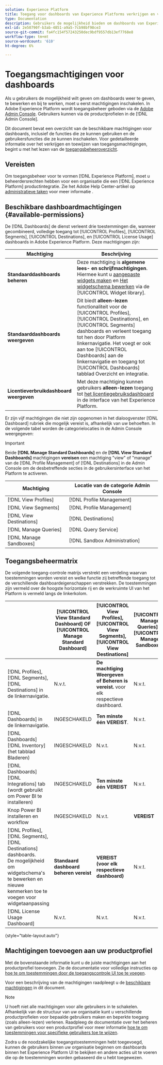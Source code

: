 ```yaml
---
solution: Experience Platform
title: Toegang voor dashboards van Experience Platforms verkrijgen en verlenen
type: Documentation
description: Gebruikers de mogelijkheid bieden om dashboards van Experience Platforms weer te geven, te bewerken en bij te werken met Adobe Admin Console.
exl-id: 2e50790f-b3ab-4851-a9a5-7cb98bf98ce3
source-git-commit: fa4fc154f57243250dec9bdf9557db13ef7768e8
workflow-type: tm+mt
source-wordcount: '610'
ht-degree: 6%

---
```


# Toegangsmachtigingen voor dashboards

Als u gebruikers de mogelijkheid wilt geven om dashboards weer te geven, te bewerken en bij te werken, moet u eerst machtigingen inschakelen. In Adobe Experience Platform wordt toegangsbeheer geboden via de [Adobe Admin Console](https://adminconsole.adobe.com/). Gebruikers kunnen via de productprofielen in de [!DNL Admin Console].

Dit document bevat een overzicht van de beschikbare machtigingen voor dashboards, inclusief de functies die ze kunnen gebruiken en de gebruikersfuncties die ze kunnen inschakelen. Voor gedetailleerde informatie over het verkrijgen en toewijzen van toegangsmachtigingen, begint u met het lezen van de [toegangsbeheeroverzicht](../access-control/home.md).

## Vereisten

Om toegangsbeheer voor te vormen [!DNL Experience Platform], moet u beheerdersrechten hebben voor een organisatie die een [!DNL Experience Platform] productintegratie. Zie het Adobe Help Center-artikel op [administratieve taken](https://helpx.adobe.com/enterprise/using/admin-roles.html) voor meer informatie .

## Beschikbare dashboardmachtigingen {#available-permissions}

De [!DNL Dashboards] de dienst verleent drie toestemmingen die, wanneer gecombineerd, volledige toegang tot [!UICONTROL Profiles], [!UICONTROL Segments], [!UICONTROL Destinations], en [!UICONTROL License Usage] dashboards in Adobe Experience Platform. Deze machtigingen zijn:

| Machtiging | Beschrijving |
|---|---|
| **Standaarddashboards beheren** | Deze machtiging is **algemene lees- en schrijfmachtigingen**. Hiermee kunt u [aangepaste widgets maken](./customize/custom-widgets.md) en [Het widgetschema bewerken](./customize/edit-schema.md) via de [!UICONTROL Widget library]. |
| **Standaarddashboards weergeven** | Dit biedt **alleen-lezen** functionaliteit voor de [!UICONTROL Profiles], [!UICONTROL Destinations], en [!UICONTROL Segments] dashboards en verleent toegang tot hen door Platform linkernavigatie. Het voegt er ook aan toe [!UICONTROL Dashboards] aan de linkernavigatie en toegang tot [!UICONTROL Dashboards] tabblad Overzicht en integratie. |
| **Licentieverbruikdashboard weergeven** | Met deze machtiging kunnen gebruikers **alleen-lezen** toegang tot [het licentiegebruiksdashboard](./guides/license-usage.md) in de interface van het Experience Platform. |

Er zijn vijf machtigingen die niet zijn opgenomen in het dialoogvenster [!DNL Dashboard] rubriek die mogelijk vereist is, afhankelijk van uw behoeften. In de volgende tabel worden de categorielocaties in de Admin Console weergegeven:

>[!IMPORTANT]
>
>Beide **[!DNL Manage Standard Dashboards]** en de **[!DNL View Standard Dashboards]** machtigingen **vereisen** een machtiging &quot;view&quot; of &quot;manage&quot; van de [!DNL Profile Management] of [!DNL Destinations] in de Admin Console om de desbetreffende secties in de gebruikersinterface van het Platform te activeren.

| Machtiging | Locatie van de categorie Admin Console |
|---|---|
| [!DNL View Profiles] | [!DNL Profile Management] |
| [!DNL View Segments] | [!DNL Profile Management] |
| [!DNL View Destinations] | [!DNL Destinations] |
| [!DNL Manage Queries] | [!DNL Query Service] |
| [!DNL Manage Sandboxes] | [!DNL Sandbox Administration] |

## Toegangsbeheermatrix

De volgende toegang-controle matrijs verstrekt een verdeling waarvan toestemmingen worden vereist en welke functie zij betreffende toegang tot de verschillende dashboardeigenschappen verstrekken. De toestemmingen zijn vermeld over de hoogste horizontale rij en de werkruimte UI van het Platform is vermeld langs de linkerkolom.

|  | [!UICONTROL View Standard Dashboard] OF [!UICONTROL Manage Standard Dashboard] | [!UICONTROL View Profiles],<br/>[!UICONTROL View Segments],<br/> [!UICONTROL View Destinations] | [!UICONTROL Manage Queries] &amp; [!UICONTROL Manage Sandboxes] | [!UICONTROL View License Usage Dashboard] |
|---|---|---|---|---|
| [!DNL Profiles],<br/>[!DNL Segments],<br/>[!DNL Destinations] in de linkernavigatie. | N.v.t. | **De machtiging Weergeven of Beheren is vereist.** voor elk respectieve dashboard. | N.v.t. | N.v.t. |
| [!DNL Dashboards] in de linkernavigatie. | INGESCHAKELD | **Ten minste één VEREIST**. | N.v.t. | N.v.t. |
| [!DNL Dashboards] [!DNL Inventory] <br/>(het tabblad Bladeren) | INGESCHAKELD | N.v.t. | N.v.t. | N.v.t. |
| [!DNL Dashboards] [!DNL Integrations] tab <br/>(wordt gebruikt om Power BI te installeren) | INGESCHAKELD | **Ten minste één VEREIST** | N.v.t. | N.v.t. |
| Knop Power BI installeren en workflow | INGESCHAKELD | N.v.t. | **VEREIST** | N.v.t. |
| [!DNL Profiles],<br/>[!DNL Segments],<br/>[!DNL Destinations] dashboards.<br/>De mogelijkheid om widgetschema&#39;s te bewerken en nieuwe kenmerken toe te voegen voor widgetaanpassing | **Standaard dashboard beheren vereist** | **VEREIST (voor elk respectieve dashboard)** | N.v.t. | N.v.t. |
| [!DNL License Usage Dashboard] | N.v.t. | N.v.t. | N.v.t. | INGESCHAKELD |

{style="table-layout:auto"}

## Machtigingen toevoegen aan uw productprofiel

Met de bovenstaande informatie kunt u de juiste machtigingen aan het productprofiel toevoegen. Zie de documentatie voor volledige instructies op [hoe te om toestemmingen door de toegangscontrole UI toe te voegen](../access-control/ui/permissions.md).

Voor een beschrijving van de machtigingen raadpleegt u de [beschikbare machtigingen](#available-permissions) in dit document.

>[!NOTE]
>
>U hoeft niet alle machtigingen voor alle gebruikers in te schakelen. Afhankelijk van de structuur van uw organisatie kunt u verschillende productprofielen voor bepaalde gebruikers maken en beperkte toegang (zoals alleen-lezen) verlenen. Raadpleeg de documentatie over het beheren van gebruikers voor een productprofiel voor meer informatie [hoe te om toestemmingen voor specifieke gebruikers toe te wijzen](../access-control/ui/users.md).

Zodra u de noodzakelijke toegangstoestemmingen hebt toegevoegd, kunnen de gebruikers binnen uw organisatie beginnen om dashboards binnen het Experience Platform UI te bekijken en andere acties uit te voeren die op de toestemmingen worden gebaseerd die u hebt toegewezen.

